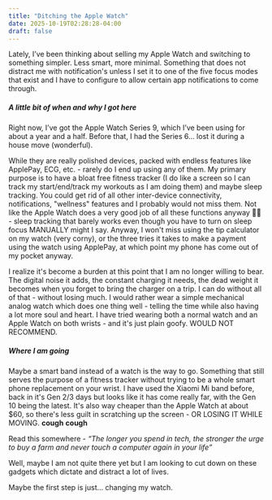 ```yaml
---
title: "Ditching the Apple Watch"
date: 2025-10-19T02:28:28-04:00
draft: false
---
```


Lately, I’ve been thinking about selling my Apple Watch and switching to something simpler. Less smart, more minimal. Something that does not distract me with notification's unless I set it to one of the five focus modes that exist and I have to configure to allow certain app notifications to come through.


##### A little bit of when and why I got here
Right now, I’ve got the Apple Watch Series 9, which I’ve been using for about a year and a half. Before that, I had the Series 6… lost it during a house move (wonderful).  

While they are really polished devices, packed with endless features like ApplePay, ECG, etc. - rarely do I end up using any of them. My primary purpose is to have a bloat free fitness tracker (I do like a screen so I can track my start/end/track my workouts as I am doing them) and maybe sleep tracking. You could get rid of all other inter-device connectivity, notifications, "wellness" features and I probably would not miss them. Not like the Apple Watch does a very good job of all these functions anyway 🤷‍♂ - sleep tracking that barely works even though you have to turn on sleep focus MANUALLY might I say. Anyway, I won't miss using the tip calculator on my watch (very corny), or the three tries it takes to make a payment using the watch using ApplePay, at which point my phone has come out of my pocket anyway.

I realize it's become a burden at this point that I am no longer willing to bear. The digital noise it adds, the constant charging it needs, the dead weight it becomes when you forget to bring the charger on a trip. I can do without all of that - without losing much. I would rather wear a simple mechanical analog watch which does one thing well - telling the time while also having a lot more soul and heart. I have tried wearing both a normal watch and an Apple Watch on both wrists - and it's just plain goofy. WOULD NOT RECOMMEND.

##### Where I am going
Maybe a smart band instead of a watch is the way to go. Something that still serves the purpose of a fitness tracker without trying to be a whole smart phone replacement on your wrist. I have used the Xiaomi Mi band before, back in it's Gen 2/3 days but looks like it has come really far, with the Gen 10 being the latest. It's also way cheaper than the Apple Watch at about $60, so there's less guilt in scratching up the screen - OR LOSING IT WHILE MOVING. **cough** **cough** 

Read this somewhere - *“The longer you spend in tech, the stronger the urge to buy a farm and never touch a computer again in your life”*

Well, maybe I am not quite there yet but I am looking to cut down on these gadgets which dictate and distract a lot of lives.

Maybe the first step is just... changing my watch.
